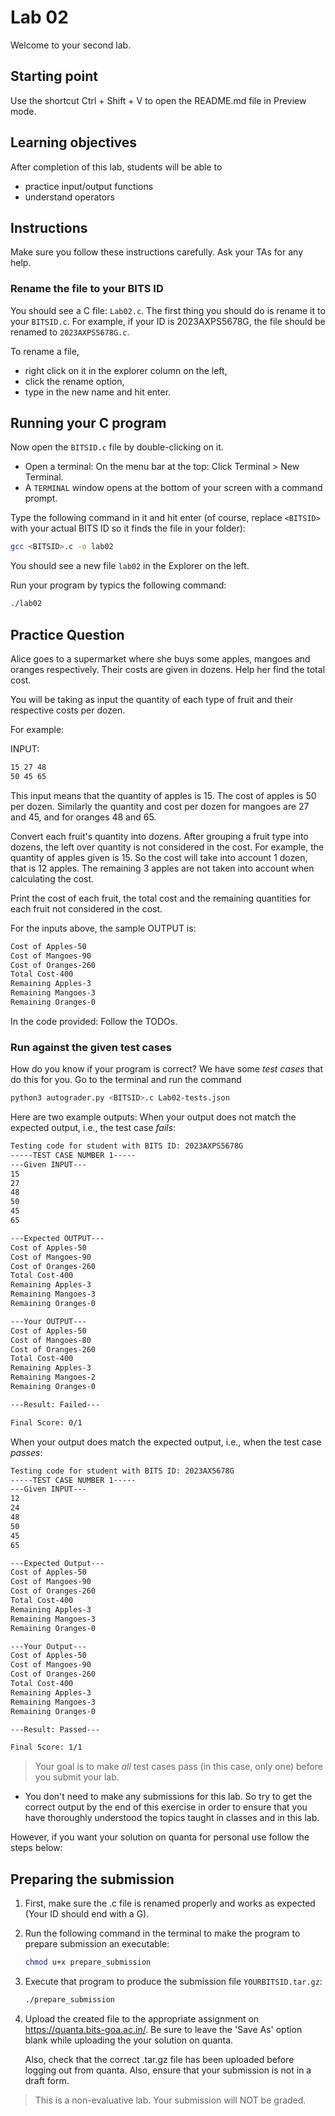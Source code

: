 # Lab 02

Welcome to your second lab.

## Starting point

Use the shortcut Ctrl + Shift + V to open the README.md file in Preview mode.

## Learning objectives

After completion of this lab, students will be able to

* practice input/output functions
* understand operators

## Instructions

Make sure you follow these instructions carefully. Ask your TAs for any help.

### Rename the file to your BITS ID

You should see a C file: `Lab02.c`. The first thing you should do is rename it to your `BITSID.c`. For example, if your ID is 2023AXPS5678G, the file should be renamed to `2023AXPS5678G.c`. 

To rename a file,

* right click on it in the explorer column on the left,
* click the rename option,
* type in the new name and hit enter.

## Running your C program

Now open the `BITSID.c` file by double-clicking on it. 

* Open a terminal: On the menu bar at the top: Click Terminal > New Terminal. 
* A `TERMINAL` window opens at the bottom of your screen with a command prompt.

Type the following command in it and hit enter (of course, replace `<BITSID>` with your actual BITS ID so it finds the file in your folder):

```sh
gcc <BITSID>.c -o lab02
```

You should see a new file `lab02` in the Explorer on the left.

Run your program by typics the following command:

```sh
./lab02
```
## Practice Question

Alice goes to a supermarket where she buys some apples, mangoes and oranges respectively.
Their costs are given in dozens. Help her find the total cost.

You will be taking as input the quantity of each type of fruit and their respective costs per dozen.

For example:

INPUT:
```sh
15 27 48
50 45 65
```

This input means that the quantity of apples is 15. The cost of apples is 50 per dozen. Similarly the quantity and cost per dozen for mangoes are 27 and 45, and for oranges 48 and 65.

Convert each fruit's quantity into dozens. After grouping a fruit type into dozens, the left over quantity is not considered in the cost. 
For example, the quantity of apples given is 15. So the cost will take into account 1 dozen, that is 12 apples. The remaining 3 apples are not taken into account when calculating the cost.

Print the cost of each fruit, the total cost and the remaining quantities for each fruit not considered in the cost.

For the inputs above, the sample OUTPUT is:

```sh
Cost of Apples-50
Cost of Mangoes-90
Cost of Oranges-260
Total Cost-400
Remaining Apples-3
Remaining Mangoes-3
Remaining Oranges-0
```

In the code provided: Follow the TODOs.

### Run against the given test cases

How do you know if your program is correct? We have some *test cases* that do this for you.
Go to the terminal and run the command

```sh
python3 autograder.py <BITSID>.c Lab02-tests.json
```

Here are two example outputs:
When your output does not match the expected output, i.e., the test case *fails*:
```txt
Testing code for student with BITS ID: 2023AXPS5678G
-----TEST CASE NUMBER 1-----
---Given INPUT---
15
27
48
50
45
65

---Expected OUTPUT---
Cost of Apples-50
Cost of Mangoes-90
Cost of Oranges-260
Total Cost-400
Remaining Apples-3
Remaining Mangoes-3
Remaining Oranges-0

---Your OUTPUT---
Cost of Apples-50
Cost of Mangoes-80
Cost of Oranges-260
Total Cost-400
Remaining Apples-3
Remaining Mangoes-2
Remaining Oranges-0

---Result: Failed---

Final Score: 0/1
```

When your output does match the expected output, i.e., when the test case *passes*:

```txt
Testing code for student with BITS ID: 2023AX5678G
-----TEST CASE NUMBER 1-----
---Given INPUT---
12
24
48
50
45
65

---Expected Output---
Cost of Apples-50
Cost of Mangoes-90
Cost of Oranges-260
Total Cost-400
Remaining Apples-3
Remaining Mangoes-3
Remaining Oranges-0

---Your Output---
Cost of Apples-50
Cost of Mangoes-90
Cost of Oranges-260
Total Cost-400
Remaining Apples-3
Remaining Mangoes-3
Remaining Oranges-0

---Result: Passed---

Final Score: 1/1
```

> Your goal is to make *all* test cases pass (in this case, only one) before you submit your lab.

* You don't need to make any submissions for this lab. So try to get the correct output by the end of this exercise in order to ensure that you have thoroughly understood the topics taught in classes and in this lab.

However, if you want your solution on quanta for personal use follow the steps below:

## Preparing the submission

1. First, make sure the .c file is renamed properly and works as expected (Your ID should end with a G).

2. Run the following command in the terminal to make the program to prepare submission an executable:

   ```sh
   chmod u+x prepare_submission
   ```

3. Execute that program to produce the submission file `YOURBITSID.tar.gz`:

   ```sh
   ./prepare_submission
   ```

4. Upload the created file to the appropriate assignment on <https://quanta.bits-goa.ac.in/>.
   Be sure to leave the 'Save As' option blank while uploading the your solution on quanta.

   Also, check that the correct .tar.gz file has been uploaded before logging out from quanta. 
   Also, ensure that your submission is not in a draft form.

> This is a non-evaluative lab. Your submission will NOT be graded.